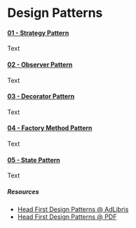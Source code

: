 # Design Patterns

#### [01 - Strategy Pattern](01-strategy-pattern)
Text

#### [02 - Observer Pattern](02-observer-pattern)
Text

#### [03 - Decorator Pattern](03-decorator-pattern)
Text

#### [04 - Factory Method Pattern](04-factory-method-pattern)
Text

#### [05 - State Pattern](05-state-pattern)
Text

##### Resources

* [Head First Design Patterns @ AdLibris](https://www.adlibris.com/se/bok/head-first-design-patterns-9780596007126)
* [Head First Design Patterns @ PDF](https://github.com/kanastasov/Advanced-Java-Programming--First-Semeste-/blob/master/Design%20Patterns%20For%20Dummies%20%26%20HeadFirst/head%20first%20design%20patterns%20-%20ora%202004.pdf)
